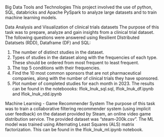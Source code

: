 Big Data Tools and Technologies 
This project involved the use of python, SQL, databricks and Apache PySpark to analyze large datasets and to train machine learning models.

Data Analysis and Visualization of clinical trials datasets
The purpose of this task was to prepare, analyze and gain insights from a clinical trial dataset. 
The following questions were answered using Resilient DIstributed Datatsets (RDD), Dataframe (DF) and SQL:
1. The number of distinct studies in the dataset.
2. Types of studies in the dataset along with the frequencies of each type. These should be ordered from most frequent to least frequent.
3. The top 5 conditions with their frequencies.
4. Find the 10 most common sponsors that are not pharmaceutical companies, along with the number of clinical trials they have sponsored. 
5. Plot number of completed studies for each month in 2023.
The results can be found in the noteboooks: Ifiok_Inuk_sql.sql, Ifiok_Inuk_df.ipynb and Ifiok_Inuk_rdd.ipynb

Machine Learning - Game Recommender System 
The purpose of this task was to train a collaborative filtering recommender system (using implicit user feedback) on the dataset provided by Steam, an online video game distribution service.
The provided dataset was “steam-200k.csv”. The ML model was trained using Alternating Least Squares (ALS) matrix factorization.
This can be found in the Ifiok_Inuk_ml.ipynb notebook.

